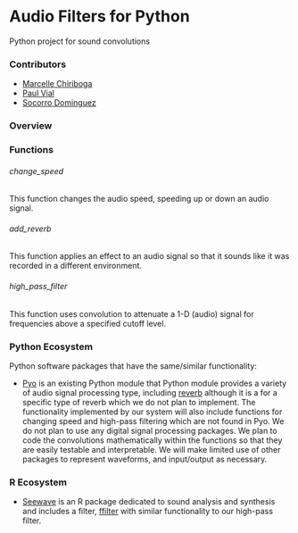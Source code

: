 # Audio Filters for Python

Python project for sound convolutions

### Contributors
- [Marcelle Chiriboga](https://github.com/mchiriboga)
- [Paul Vial](https://github.com/Pall-v)
- [Socorro Dominguez](https://github.com/sedv8808)

### Overview


### Functions

###### change_speed
This function changes the audio speed, speeding up or down an audio signal.

###### add_reverb
This function applies an effect to an audio signal so that it sounds like it was recorded in a different environment.

###### high_pass_filter
This function uses convolution to attenuate a 1-D (audio) signal for frequencies above a specified cutoff level.

### Python Ecosystem
Python software packages that have the same/similar functionality:
- [Pyo](https://github.com/belangeo/pyo) is an existing Python module that Python module provides a variety of audio signal processing type, including [reverb](http://ajaxsoundstudio.com/pyodoc/examples/07-effects/02-schroeder-reverb.html?highlight=reverb) although it is a for a specific type of reverb which we do not plan to implement.  The functionality implemented by our system will also include functions for changing speed and high-pass filtering which are not found in Pyo.  We do not plan to use any digital signal processing packages.  We plan to code the convolutions mathematically within the functions so that they are easily testable and interpretable.  We will make limited use of other packages to represent waveforms, and input/output as necessary.

### R Ecosystem
- [Seewave](http://rug.mnhn.fr/seewave/) is an R package dedicated to sound analysis and synthesis and includes a filter, [ffilter](http://rug.mnhn.fr/seewave/HTML/MAN/ffilter.html) with similar functionality to our high-pass filter.
